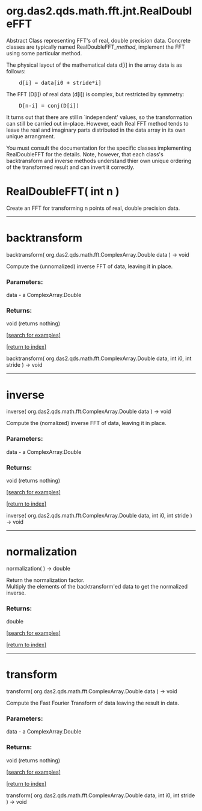# org.das2.qds.math.fft.jnt.RealDoubleFFT

Abstract Class representing FFT's of real, double precision data.
 Concrete classes are typically named RealDoubleFFT_<i>method</i>, implement the
 FFT using some particular method.
 <P>
 The physical layout of the mathematical data d[i] in the array data is as follows:
<PRE>
    d[i] = data[i0 + stride*i]
</PRE>
 The FFT (D[i]) of real data (d[i]) is complex, but restricted by symmetry:
<PRE>
    D[n-i] = conj(D[i])
</PRE>
 It turns out that there are still n `independent' values, so the transformation
 can still be carried out in-place.
 However, each Real FFT method tends to leave the real and imaginary parts 
 distributed in the data array in its own unique arrangment.  
 <P>
 You must consult the documentation for the specific classes implementing
 RealDoubleFFT for the details.
 Note, however, that each class's backtransform and inverse methods understand
 thier own unique ordering of the transformed result and can invert it correctly.

# RealDoubleFFT( int n )
Create an FFT for transforming n points of real, double precision data.

***
<a name="backtransform"></a>
# backtransform
backtransform( org.das2.qds.math.fft.ComplexArray.Double data ) &rarr; void

Compute the (unnomalized) inverse FFT of data, leaving it in place.

### Parameters:
data - a ComplexArray.Double

### Returns:
void (returns nothing)


<a href="https://github.com/autoplot/dev/search?q=backtransform&unscoped_q=backtransform">[search for examples]</a>

<a href="https://github.com/autoplot/documentation/blob/master/javadoc/index-all.md">[return to index]</a>

backtransform( org.das2.qds.math.fft.ComplexArray.Double data, int i0, int stride ) &rarr; void<br>
***
<a name="inverse"></a>
# inverse
inverse( org.das2.qds.math.fft.ComplexArray.Double data ) &rarr; void

Compute the (nomalized) inverse FFT of data, leaving it in place.

### Parameters:
data - a ComplexArray.Double

### Returns:
void (returns nothing)


<a href="https://github.com/autoplot/dev/search?q=inverse&unscoped_q=inverse">[search for examples]</a>

<a href="https://github.com/autoplot/documentation/blob/master/javadoc/index-all.md">[return to index]</a>

inverse( org.das2.qds.math.fft.ComplexArray.Double data, int i0, int stride ) &rarr; void<br>
***
<a name="normalization"></a>
# normalization
normalization(  ) &rarr; double

Return the normalization factor.  
 Multiply the elements of the backtransform'ed data to get the normalized inverse.

### Returns:
double


<a href="https://github.com/autoplot/dev/search?q=normalization&unscoped_q=normalization">[search for examples]</a>

<a href="https://github.com/autoplot/documentation/blob/master/javadoc/index-all.md">[return to index]</a>

***
<a name="transform"></a>
# transform
transform( org.das2.qds.math.fft.ComplexArray.Double data ) &rarr; void

Compute the Fast Fourier Transform of data leaving the result in data.

### Parameters:
data - a ComplexArray.Double

### Returns:
void (returns nothing)


<a href="https://github.com/autoplot/dev/search?q=transform&unscoped_q=transform">[search for examples]</a>

<a href="https://github.com/autoplot/documentation/blob/master/javadoc/index-all.md">[return to index]</a>

transform( org.das2.qds.math.fft.ComplexArray.Double data, int i0, int stride ) &rarr; void<br>
